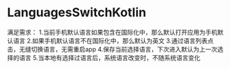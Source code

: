 # LanguagesSwitchKotlin

满足需求：
1.当前手机默认语言如果包含在国际化中，那么默认打开应用为手机默认语言
2.如果手机默认语言不在国际化中，那么默认为英文
3.通过语言列表点击，无缝切换语言，无需重启app
4.保存当前选择语言，下次进入默认为上一次选择的语言
5.当本地有选择过语言后，系统语言改变时，不随系统语言变化
